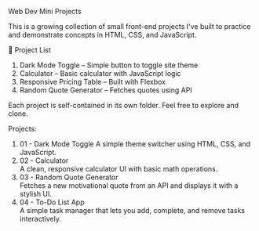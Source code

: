 Web Dev Mini Projects

This is a growing collection of small front-end projects I've built to practice and demonstrate concepts in HTML, CSS, and JavaScript.

📁 Project List

1. Dark Mode Toggle – Simple button to toggle site theme
2. Calculator – Basic calculator with JavaScript logic
3. Responsive Pricing Table – Built with Flexbox
4. Random Quote Generator – Fetches quotes using API

Each project is self-contained in its own folder. Feel free to explore and clone.

Projects:

1. 01 - Dark Mode Toggle
   A simple theme switcher using HTML, CSS, and JavaScript.
2. 02 - Calculator  
   A clean, responsive calculator UI with basic math operations.
3. 03 - Random Quote Generator  
   Fetches a new motivational quote from an API and displays it with a stylish UI.
4. 04 - To-Do List App  
   A simple task manager that lets you add, complete, and remove tasks interactively.
